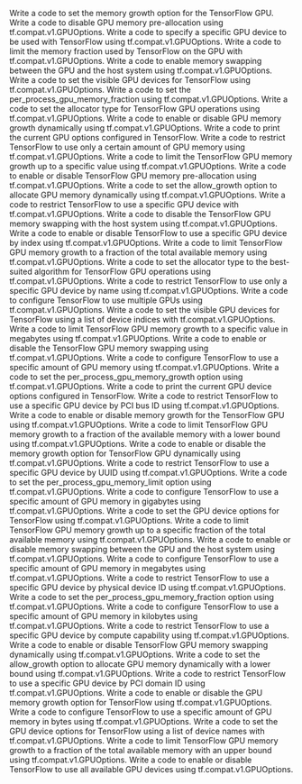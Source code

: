 Write a code to set the memory growth option for the TensorFlow GPU.
Write a code to disable GPU memory pre-allocation using tf.compat.v1.GPUOptions.
Write a code to specify a specific GPU device to be used with TensorFlow using tf.compat.v1.GPUOptions.
Write a code to limit the memory fraction used by TensorFlow on the GPU with tf.compat.v1.GPUOptions.
Write a code to enable memory swapping between the GPU and the host system using tf.compat.v1.GPUOptions.
Write a code to set the visible GPU devices for TensorFlow using tf.compat.v1.GPUOptions.
Write a code to set the per_process_gpu_memory_fraction using tf.compat.v1.GPUOptions.
Write a code to set the allocator type for TensorFlow GPU operations using tf.compat.v1.GPUOptions.
Write a code to enable or disable GPU memory growth dynamically using tf.compat.v1.GPUOptions.
Write a code to print the current GPU options configured in TensorFlow.
Write a code to restrict TensorFlow to use only a certain amount of GPU memory using tf.compat.v1.GPUOptions.
Write a code to limit the TensorFlow GPU memory growth up to a specific value using tf.compat.v1.GPUOptions.
Write a code to enable or disable TensorFlow GPU memory pre-allocation using tf.compat.v1.GPUOptions.
Write a code to set the allow_growth option to allocate GPU memory dynamically using tf.compat.v1.GPUOptions.
Write a code to restrict TensorFlow to use a specific GPU device with tf.compat.v1.GPUOptions.
Write a code to disable the TensorFlow GPU memory swapping with the host system using tf.compat.v1.GPUOptions.
Write a code to enable or disable TensorFlow to use a specific GPU device by index using tf.compat.v1.GPUOptions.
Write a code to limit TensorFlow GPU memory growth to a fraction of the total available memory using tf.compat.v1.GPUOptions.
Write a code to set the allocator type to the best-suited algorithm for TensorFlow GPU operations using tf.compat.v1.GPUOptions.
Write a code to restrict TensorFlow to use only a specific GPU device by name using tf.compat.v1.GPUOptions.
Write a code to configure TensorFlow to use multiple GPUs using tf.compat.v1.GPUOptions.
Write a code to set the visible GPU devices for TensorFlow using a list of device indices with tf.compat.v1.GPUOptions.
Write a code to limit TensorFlow GPU memory growth to a specific value in megabytes using tf.compat.v1.GPUOptions.
Write a code to enable or disable the TensorFlow GPU memory swapping using tf.compat.v1.GPUOptions.
Write a code to configure TensorFlow to use a specific amount of GPU memory using tf.compat.v1.GPUOptions.
Write a code to set the per_process_gpu_memory_growth option using tf.compat.v1.GPUOptions.
Write a code to print the current GPU device options configured in TensorFlow.
Write a code to restrict TensorFlow to use a specific GPU device by PCI bus ID using tf.compat.v1.GPUOptions.
Write a code to enable or disable memory growth for the TensorFlow GPU using tf.compat.v1.GPUOptions.
Write a code to limit TensorFlow GPU memory growth to a fraction of the available memory with a lower bound using tf.compat.v1.GPUOptions.
Write a code to enable or disable the memory growth option for TensorFlow GPU dynamically using tf.compat.v1.GPUOptions.
Write a code to restrict TensorFlow to use a specific GPU device by UUID using tf.compat.v1.GPUOptions.
Write a code to set the per_process_gpu_memory_limit option using tf.compat.v1.GPUOptions.
Write a code to configure TensorFlow to use a specific amount of GPU memory in gigabytes using tf.compat.v1.GPUOptions.
Write a code to set the GPU device options for TensorFlow using tf.compat.v1.GPUOptions.
Write a code to limit TensorFlow GPU memory growth up to a specific fraction of the total available memory using tf.compat.v1.GPUOptions.
Write a code to enable or disable memory swapping between the GPU and the host system using tf.compat.v1.GPUOptions.
Write a code to configure TensorFlow to use a specific amount of GPU memory in megabytes using tf.compat.v1.GPUOptions.
Write a code to restrict TensorFlow to use a specific GPU device by physical device ID using tf.compat.v1.GPUOptions.
Write a code to set the per_process_gpu_memory_fraction option using tf.compat.v1.GPUOptions.
Write a code to configure TensorFlow to use a specific amount of GPU memory in kilobytes using tf.compat.v1.GPUOptions.
Write a code to restrict TensorFlow to use a specific GPU device by compute capability using tf.compat.v1.GPUOptions.
Write a code to enable or disable TensorFlow GPU memory swapping dynamically using tf.compat.v1.GPUOptions.
Write a code to set the allow_growth option to allocate GPU memory dynamically with a lower bound using tf.compat.v1.GPUOptions.
Write a code to restrict TensorFlow to use a specific GPU device by PCI domain ID using tf.compat.v1.GPUOptions.
Write a code to enable or disable the GPU memory growth option for TensorFlow using tf.compat.v1.GPUOptions.
Write a code to configure TensorFlow to use a specific amount of GPU memory in bytes using tf.compat.v1.GPUOptions.
Write a code to set the GPU device options for TensorFlow using a list of device names with tf.compat.v1.GPUOptions.
Write a code to limit TensorFlow GPU memory growth to a fraction of the total available memory with an upper bound using tf.compat.v1.GPUOptions.
Write a code to enable or disable TensorFlow to use all available GPU devices using tf.compat.v1.GPUOptions.